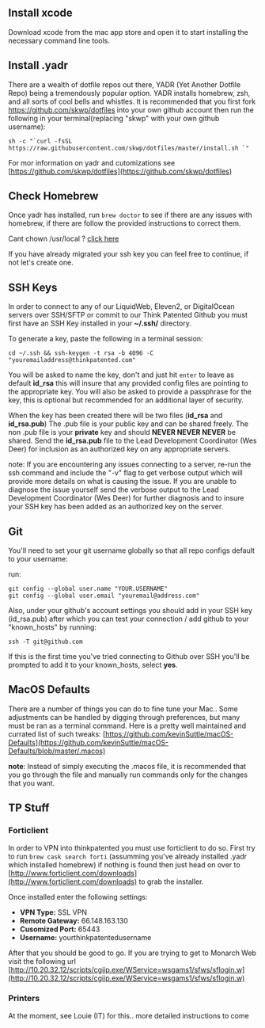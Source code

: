 ## Install xcode

Download xcode from the mac app store and open it to start installing the necessary command line tools.

## Install .yadr

There are a wealth of dotfile repos out there, YADR (Yet Another Dotfile Repo) being a tremendously popular option. YADR installs homebrew, zsh, and all sorts of cool bells and whistles. 
It is recommended that you first fork https://github.com/skwp/dotfiles into your own github account then run the following in your terminal(replacing "skwp" with your own github username):

	sh -c "`curl -fsSL https://raw.githubusercontent.com/skwp/dotfiles/master/install.sh `"

For mor information on yadr and cutomizations see [https://github.com/skwp/dotfiles](https://github.com/skwp/dotfiles)

## Check Homebrew
Once yadr has installed, run `brew doctor` to see if there are any issues with homebrew, if there are follow the provided instructions to correct them.

Cant chown /usr/local ? [click here](https://github.com/Homebrew/brew/issues/3228#issuecomment-332679274)

If you have already migrated your ssh key you can feel free to continue, if not let's create one.


## SSH Keys
In order to connect to any of our LiquidWeb, Eleven2, or DigitalOcean servers over SSH/SFTP or commit to our Think Patented Github you must first have an SSH Key installed in your **~/.ssh/** directory.

To generate a key, paste the following in a terminal session:

	cd ~/.ssh && ssh-keygen -t rsa -b 4096 -C "youremailaddress@thinkpatented.com"

You will be asked to name the key, don't and just hit `enter` to leave as default **id_rsa** this will insure that any provided config files are pointing to the appropriate key. You will also be asked to provide a passphrase for the key, this is optional but recommended for an additional layer of security.

When the key has been created there will be two files (**id_rsa** and **id_rsa.pub**) The .pub file is your public key and can be shared freely. The non .pub file is your **private** key and should **NEVER NEVER NEVER** be shared. Send the **id_rsa.pub** file to the Lead Development Coordinator (Wes Deer) for inclusion as an authorized key on any appropriate servers.

note: If you are encountering any issues connecting to a server, re-run the ssh command and include the "-v" flag to get verbose output which will provide more details on what is causing the issue. If you are unable to diagnose the issue yourself send the verbose output to the Lead Development Coordinator (Wes Deer) for further diagnosis and to insure your SSH key has been added as an authorized key on the server.

## Git
You'll need to set your git username globally so that all repo configs default to your username:

run:

	git config --global user.name "YOUR.USERNAME"
	git config --global user.email "youremail@address.com"

Also, under your github's account settings you should add in your SSH key (id_rsa.pub) after which you can test your connection / add github to your "known\_hosts" by running:

	ssh -T git@github.com

If this is the first time you've tried connecting to Github over SSH you'll be prompted to add it to your known\_hosts, select **yes**.

## MacOS Defaults

There are a number of things you can do to fine tune your Mac.. Some adjustments can be handled by digging through preferences, but many must be ran as a terminal command. Here is a pretty well maintained and currated list of such tweaks: [https://github.com/kevinSuttle/macOS-Defaults](https://github.com/kevinSuttle/macOS-Defaults/blob/master/.macos) 

**note**: Instead of simply executing the .macos file, it is recommended that you go through the file and manually run commands only for the changes that you want.

## TP Stuff

### Forticlient
In order to VPN into thinkpatented you must use forticlient to do so. First try to run `brew cask search forti` (assumming you've already installed .yadr which installed homebrew) if nothing is found then just head on over to [http://www.forticlient.com/downloads](http://www.forticlient.com/downloads) to grab the installer.

Once installed enter the following settings:

* **VPN Type:** SSL VPN
* **Remote Gateway:** 66.148.163.130
* **Cusomized Port:**	65443
* **Username:** yourthinkpatentedusername

After that you should be good to go. If you are trying to get to Monarch Web visit the following url [http://10.20.32.12/scripts/cgiip.exe/WService=wsgams1/sfws/sflogin.w](http://10.20.32.12/scripts/cgiip.exe/WService=wsgams1/sfws/sflogin.w)

### Printers
At the moment, see Louie (IT) for this.. more detailed instructions to come
